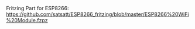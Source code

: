 Fritzing Part for ESP8266:
https://github.com/satsatt/ESP8266_fritzing/blob/master/ESP8266%20WiFi%20Module.fzpz